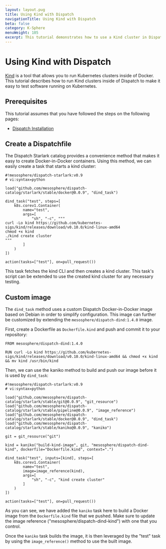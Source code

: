 ```yaml
---
layout: layout.pug
title: Using Kind with Dispatch
navigationTitle: Using Kind with Dispatch
beta: false
category: K-Sphere
menuWeight: 105
excerpt: This tutorial demonstrates how to use a Kind cluster in Dispatch.
---
```


# Using Kind with Dispatch

[Kind](kind.sigs.k8s.io/) is a tool that allows you to run Kubernetes clusters inside of Docker. This tutorial describes how to run Kind clusters inside of Dispatch to make it easy to test software running on Kubernetes.

## Prerequisites

This tutorial assumes that you have followed the steps on the following pages:

- [Dispatch Installation](../../../install/)

## Create a Dispatchfile

The Dispatch Starlark catalog provides a convenience method that makes it easy to create Docker-in-Docker containers. Using this method, we can easily create a task that starts a kind cluster:

```
#!mesosphere/dispatch-starlark:v0.9
# vi:syntax=python

load("github.com/mesosphere/dispatch-catalog/starlark/stable/docker@0.0.9", "dind_task")

dind_task("test", steps=[
    k8s.corev1.Container(
        name="test",
        args=[
            "sh", "-c", """
curl -Lo kind https://github.com/kubernetes-sigs/kind/releases/download/v0.10.0/kind-linux-amd64
chmod +x kind
./kind create cluster
"""
        ]
    )
])

action(tasks=["test"], on=pull_request())
```

This task fetches the kind CLI and then creates a kind cluster. This task's script can be extended to use the created kind cluster for any necessary testing.

## Custom image

The `dind_task` method uses a custom Dispatch Docker-in-Docker image based on Debian in order to simplify configuration. This image can further be customized by extending the `mesosphere/dispatch-dind:1.4.0` image.

First, create a Dockerfile as `Dockerfile.kind` and push and commit it to your repository:

```
FROM mesosphere/dispatch-dind:1.4.0

RUN curl -Lo kind https://github.com/kubernetes-sigs/kind/releases/download/v0.10.0/kind-linux-amd64 && chmod +x kind && mv kind /usr/bin/kind
```

Then, we can use the kaniko method to build and push our image before it is used by `dind_task`:

```
#!mesosphere/dispatch-starlark:v0.9
# vi:syntax=python

load("github.com/mesosphere/dispatch-catalog/starlark/stable/git@0.0.9", "git_resource")
load("github.com/mesosphere/dispatch-catalog/starlark/stable/pipeline@0.0.9", "image_reference")
load("github.com/mesosphere/dispatch-catalog/starlark/stable/docker@0.0.9", "dind_task")
load("github.com/mesosphere/dispatch-catalog/starlark/stable/kaniko@0.0.9", "kaniko")

git = git_resource("git")

kind = kaniko("build-kind-image", git, "mesosphere/dispatch-dind-kind", dockerfile="Dockerfile.kind", context=".")

dind_task("test", inputs=[kind], steps=[
    k8s.corev1.Container(
        name="test",
        image=image_reference(kind),
        args=[
            "sh", "-c", "kind create cluster"
        ]
    )
])

action(tasks=["test"], on=pull_request())
```

As you can see, we have added the `kaniko` task here to build a Docker image from the `Dockerfile.kind` file that we pushed. Make sure to update the image reference ("mesosphere/dispatch-dind-kind") with one that you control.

Once the `kaniko` task builds the image, it is then leveraged by the "test" task by using the `image_reference()` method to use the built image.
